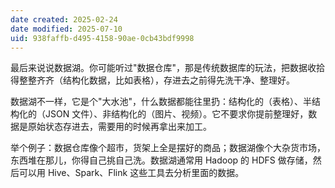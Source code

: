```yaml
---
date created: 2025-02-24
date modified: 2025-07-10
uid: 938faffb-d495-4158-90ae-0cb43bdf9998
---
```


最后来说说数据湖。你可能听过"数据仓库"，那是传统数据库的玩法，把数据收拾得整整齐齐（结构化数据，比如表格），存进去之前得先洗干净、整理好。

数据湖不一样，它是个"大水池"，什么数据都能往里扔：结构化的（表格）、半结构化的（JSON 文件）、非结构化的（图片、视频）。它不要求你提前整理好，数据是原始状态存进去，需要用的时候再拿出来加工。

举个例子：数据仓库像个超市，货架上全是摆好的商品；数据湖像个大杂货市场，东西堆在那儿，你得自己挑自己洗。数据湖通常用 Hadoop 的 HDFS 做存储，然后可以用 Hive、Spark、Flink 这些工具去分析里面的数据。
